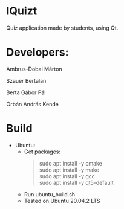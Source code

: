 # IQuizt
Quiz application made by students, using Qt.

# Developers:
Ambrus-Dobai Márton

Szauer Bertalan

Berta Gábor Pál

Orbán András Kende


# Build
- Ubuntu:
  - Get packages:
    > sudo apt install -y cmake  
    > sudo apt install -y make  
    > sudo apt install -y gcc  
    > sudo apt install -y qt5-default  
  - Run ubuntu_build.sh
  - Tested on Ubuntu 20.04.2 LTS
